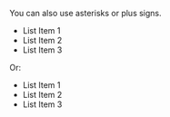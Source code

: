 You can also use asterisks or plus signs.
<!--break-->
* List Item 1
* List Item 2
* List Item 3

Or:

+ List Item 1
+ List Item 2
+ List Item 3
